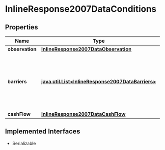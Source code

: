 

# InlineResponse2007DataConditions


## Properties

Name | Type | Description | Notes
------------ | ------------- | ------------- | -------------
**observation** | [**InlineResponse2007DataObservation**](InlineResponse2007DataObservation.md) |  |  [optional]
**barriers** | [**java.util.List&lt;InlineResponse2007DataBarriers&gt;**](InlineResponse2007DataBarriers.md) | Barrier modality of the condition, alongside with actual key figure and breach information. |  [optional]
**cashFlow** | [**InlineResponse2007DataCashFlow**](InlineResponse2007DataCashFlow.md) |  |  [optional]


## Implemented Interfaces

* Serializable


